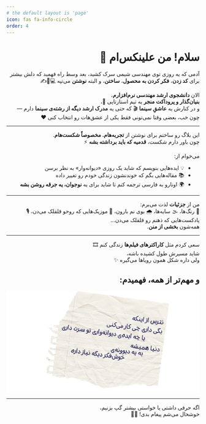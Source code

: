 ```yaml
---
# the default layout is 'page'
icon: fas fa-info-circle
order: 4
---
```


<div dir="rtl" markdown="1" lang="fa">

# سلام! من علینکس‌ام 👋

آدمی که یه روزی توی مهندسی شیمی سرک کشید، بعد وسط راه فهمید که دلش بیشتر برای **کد زدن**، **فکر کردن به محصول**، **ساختن**، و البته **نوشتن** می‌تپه 💻🧠✍️

الان **دانشجوی ارشد مهندسی نرم‌افزارم**،  
**بنیان‌گذار و پروداکت منجر** یه تیم استارتاپی 🚀،  
و در کنارش یه **عاشقِ سینما** 🎬 که حتی یه **مدرک ارشد دیگه از رشته‌ی سینما** دارم — چون خب، بعضی وقتا نمی‌تونی فقط یکی از عشق‌هات رو انتخاب کنی ❤️

---

این بلاگ رو ساختم برای نوشتن از **تجربه‌هام. مخصوصاً شکست‌هام**.  
چون باور دارم شکست، **قدمیه که باید برداشته بشه** ⚡

می‌خوام از:
- 💡 ایده‌هایی بنویسم که شاید یک روزی «دیوانه‌وار» به نظر برسن
- 📚 مقاله‌هایی بگم که خوندنشون زندگی خودم رو تغییر داده
- 🌍 اونارو به فارسی ترجمه کنم تا شاید برای یه **نوجوان، یه جرقه روشن بشه**

---

من از **جزئیات** لذت می‌برم:  
🎨 رنگ‌ها، 🌫️ سایه‌ها، 🌧️ بوی نم بارون، 🎵 موزیک‌هایی که روحو قلقلک می‌دن، 🎙️ پادکست‌هایی که ذهنم رو قلقلک می‌دن...  
همه‌شون **بخشی از منن**.

---

سعی کردم مثل **کاراکترهای فیلم‌ها** زندگی کنم 🎞️  
شاید مسیرش طول کشیده باشه،  
ولی داره شکل همون رویاها می‌گیره ✨

## و مهم‌تر از همه، فهمیدم:

![Desktop View](/assets/img/Posts/Aboutme-Intext.png)

---

اگه حرفی داشتی یا خواستی بیشتر گپ بزنیم،  
خوشحال می‌شم پیغام بدی! 💬😊

</div>
